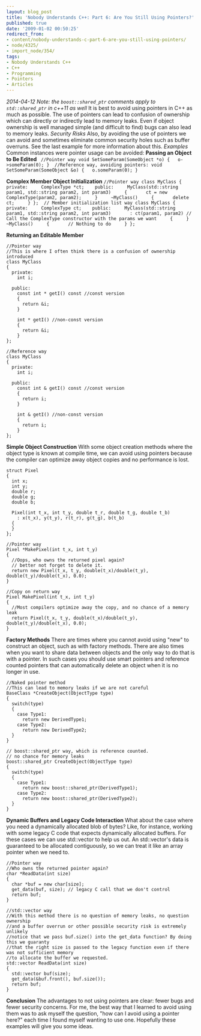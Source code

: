```yaml
---
layout: blog_post
title: 'Nobody Understands C++: Part 6: Are You Still Using Pointers?'
published: true
date: '2009-01-02 00:50:25'
redirect_from:
- content/nobody-understands-c-part-6-are-you-still-using-pointers/
- node/4325/
- import_node/354/
tags:
- Nobody Understands C++
- C++
- Programming
- Pointers
- Articles
---
```


*2014-04-12 Note: the `boost::shared_ptr` comments apply to `std::shared_ptr` in c++11 as well* It is best to avoid using pointers in C++ as much as possible. The use of pointers can lead to confusion of ownership which can directly or indirectly lead to memory leaks. Even if object ownership is well managed simple (and difficult to find) bugs can also lead to memory leaks. *Security Risks* Also, by avoiding the use of pointers we can avoid and sometimes eliminate common security holes such as buffer overruns. See the last example for more information about this. *Examples* Common instances were pointer usage can be avoided: **Passing an Object to Be Edited** ` //Pointer way void SetSomeParam(SomeObject *o) {   o->someParam(0); }  //Reference way, avoiding pointers: void SetSomeParam(SomeObject &o) {   o.someParam(0); }`

**Complex Member Object Initialization** ` //Pointer way class MyClass {   private:     ComplexType *ct;    public:     MyClass(std::string param1, std::string param2, int param3)     {       ct = new ComplexType(param2, param2);     }     ~MyClass()     {       delete ct;     } };  // Member initialization list way class MyClass {   private:     ComplexType ct;    public:     MyClass(std::string param1, std::string param2, int param3)       : ct(param1, param2) // Call the ComplexType constructor with the params we want     {     }     ~MyClass()     {       // Nothing to do     } };  `

**Returning an Editable Member**

    //Pointer way
    //This is where I often think there is a confusion of ownership introduced
    class MyClass
    {
      private:
        int i;
      
      public:
        const int * getI() const //const version
        {
          return &i;
        }

        int * getI() //non-const version
        {
          return &i;
        }
    };

    //Reference way
    class MyClass
    {
      private:
        int i;
      
      public:
        const int & getI() const //const version
        {
          return i;
        }

        int & getI() //non-const version
        {
          return i;
        }
    };

**Simple Object Construction** With some object creation methods where the object type is known at compile time, we can avoid using pointers because the compiler can optimize away object copies and no performance is lost.

    struct Pixel
    {
      int x;
      int y;
      double r;
      double g;
      double b;

      Pixel(int t_x, int t_y, double t_r, double t_g, double t_b)
        : x(t_x), y(t_y), r(t_r), g(t_g), b(t_b)
      {
      }
    };

    //Pointer way
    Pixel *MakePixel(int t_x, int t_y)
    {
      //Oops, who owns the returned pixel again?
      // better not forget to delete it.
      return new Pixel(t_x, t_y, double(t_x)/double(t_y), double(t_y)/double(t_x), 0.0);
    }

    //Copy on return way
    Pixel MakePixel(int t_x, int t_y)
    {
      //Most compilers optimize away the copy, and no chance of a memory leak
      return Pixel(t_x, t_y, double(t_x)/double(t_y), double(t_y)/double(t_x), 0.0);
    }

**Factory Methods** There are times where you cannot avoid using "new" to construct an object, such as with factory methods. There are also times when you want to share data between objects and the only way to do that is with a pointer. In such cases you should use smart pointers and reference counted pointers that can automatically delete an object when it is no longer in use.

    //Naked pointer method
    //This can lead to memory leaks if we are not careful
    BaseClass *CreateObject(ObjectType type)
    {
      switch(type)
      {
        case Type1:
          return new DerivedType1;
        case Type2:
          return new DerivedType2;
      }
    }

    // boost::shared_ptr way, which is reference counted.
    // no chance for memory leaks
    boost::shared_ptr CreateObject(ObjectType type)
    {
      switch(type)
      {
        case Type1:
          return new boost::shared_ptr(DerivedType1);
        case Type2:
          return new boost::shared_ptr(DerivedType2);
      }
    }

**Dynamic Buffers and Legacy Code Interaction** What about the case where you need a dynamically allocated blob of bytes? Like, for instance, working with some legacy C code that expects dynamically allocated buffers. For these cases we can use std::vector to help us out. An std::vector's data is guaranteed to be allocated contiguously, so we can treat it like an array pointer when we need to.

    //Pointer way
    //Who owns the returned pointer again?
    char *ReadData(int size)
    {
      char *buf = new char[size];
      get_data(buf, size); // legacy C call that we don't control
      return buf;
    }

    //std::vector way
    //With this method there is no question of memory leaks, no question ownership
    //and a buffer overrun or other possible security risk is extremely unlikely
    //notice that we pass buf.size() into the get_data function? By doing this we guaranty
    //that the right size is passed to the legacy function even if there was not sufficient memory
    //to allocate the buffer we requested.
    std::vector ReadData(int size)
    {
      std::vector buf(size);
      get_data(&buf.front(), buf.size());
      return buf;
    }

**Conclusion** The advantages to not using pointers are clear: fewer bugs and fewer security concerns. For me, the best way that I learned to avoid using them was to ask myself the question, "how can I avoid using a pointer here?" each time I found myself wanting to use one. Hopefully these examples will give you some ideas.

